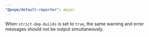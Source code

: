 ```yaml
---
"@pnpm/default-reporter": major
---
```


When `strict-dep-builds` is set to `true`, the same warning and error messages should not be output simultaneously.

